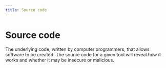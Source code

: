 ```yaml
---
title: Source code
---
```

# Source code

The underlying code, written by computer programmers, that allows software to be created. The source code for a given tool will reveal how it works and whether it may be insecure or malicious.